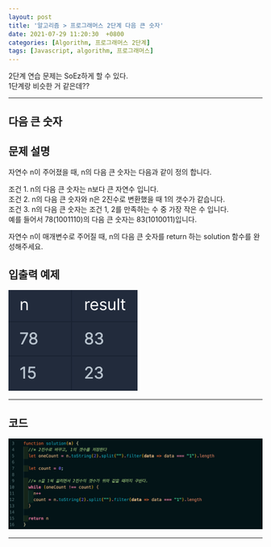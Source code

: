 ```yaml
---
layout: post
title: '알고리즘 > 프로그래머스 2단계 다음 큰 숫자'
date: 2021-07-29 11:20:30  +0800
categories: [Algorithm, 프로그래머스 2단계]
tags: [Javascript, algorithm, 프로그래머스]
---
```


2단계 연습 문제는 SoEz하게 할 수 있다.  
1단계랑 비슷한 거 같은데??

---

## **다음 큰 숫자**

## **문제 설명**

자연수 n이 주어졌을 때, n의 다음 큰 숫자는 다음과 같이 정의 합니다.

조건 1. n의 다음 큰 숫자는 n보다 큰 자연수 입니다.  
조건 2. n의 다음 큰 숫자와 n은 2진수로 변환했을 때 1의 갯수가 같습니다.  
조건 3. n의 다음 큰 숫자는 조건 1, 2를 만족하는 수 중 가장 작은 수 입니다.  
예를 들어서 78(1001110)의 다음 큰 숫자는 83(1010011)입니다.

자연수 n이 매개변수로 주어질 때, n의 다음 큰 숫자를 return 하는 solution 함수를 완성해주세요.

## **입출력 예제**

![image](/assets/img/sample/nextBigNum1.png)

---

## **코드**

![image](/assets/img/sample/nextBigNum2.png)

---
